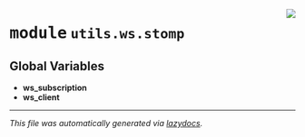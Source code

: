 <!-- markdownlint-disable -->

<a href="https://github.com/switchcollab/Switch-Bots-Python-Library/tree/main/src/switch/utils/ws/stomp/__init__.py#L0"><img align="right" src="https://img.shields.io/badge/-source-cccccc?style=flat-square"/></a>

# <kbd>module</kbd> `utils.ws.stomp`




**Global Variables**
---------------
- **ws_subscription**
- **ws_client**




---

_This file was automatically generated via [lazydocs](https://github.com/ml-tooling/lazydocs)._
